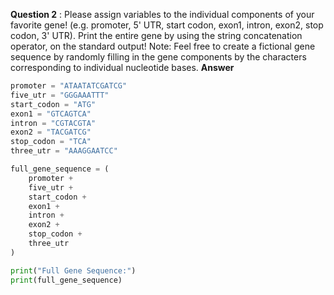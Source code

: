 **Question 2** : Please assign variables to the individual components of your favorite gene! (e.g.
promoter, 5' UTR, start codon, exon1, intron, exon2, stop codon, 3' UTR). Print the entire gene
by using the string concatenation operator, on the standard output! Note: Feel free to create a
fictional gene sequence by randomly filling in the gene components by the characters
corresponding to individual nucleotide bases.
 **Answer**

```python
promoter = "ATAATATCGATCG"
five_utr = "GGGAAATTT"
start_codon = "ATG"
exon1 = "GTCAGTCA"
intron = "CGTACGTA"
exon2 = "TACGATCG"
stop_codon = "TCA"
three_utr = "AAAGGAATCC"

full_gene_sequence = (
    promoter + 
    five_utr + 
    start_codon + 
    exon1 + 
    intron + 
    exon2 + 
    stop_codon + 
    three_utr
)

print("Full Gene Sequence:")
print(full_gene_sequence)
```


